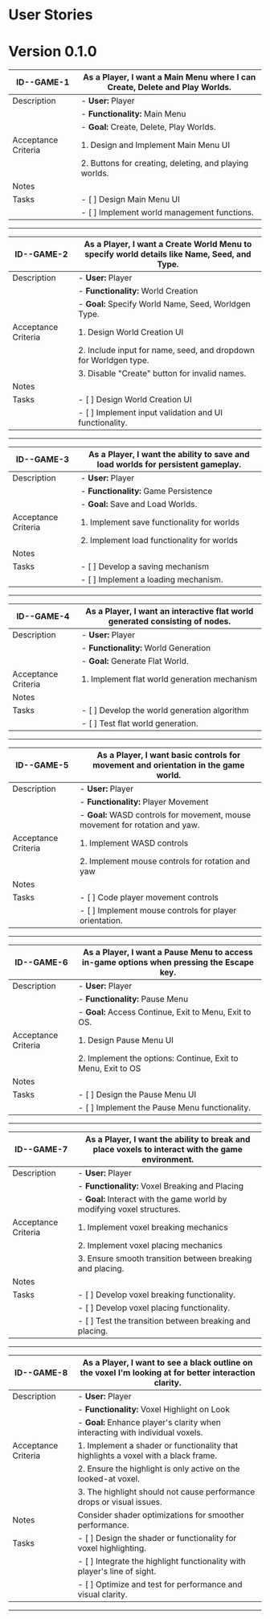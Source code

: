 # User Stories

# Version 0.1.0

| ID--GAME-1          | As a Player, I want a Main Menu where I can Create, Delete and Play Worlds.                    |
| ------------------- | ---------------------------------------------------------------------------------------------- |
| Description         | - **User:** Player                                                                             |
|                     | - **Functionality:** Main Menu                                                                 |
|                     | - **Goal:** Create, Delete, Play Worlds.                                                       |
| Acceptance Criteria | 1. Design and Implement Main Menu UI                                                           |
|                     | 2. Buttons for creating, deleting, and playing worlds.                                         |
| Notes               |                                                                                                |
| Tasks               | - [ ] Design Main Menu UI                                                                      |
|                     | - [ ] Implement world management functions.                                                    |

---

| ID--GAME-2          | As a Player, I want a Create World Menu to specify world details like Name, Seed, and Type.    |
| ------------------- | ---------------------------------------------------------------------------------------------- |
| Description         | - **User:** Player                                                                             |
|                     | - **Functionality:** World Creation                                                            |
|                     | - **Goal:** Specify World Name, Seed, Worldgen Type.                                           |
| Acceptance Criteria | 1. Design World Creation UI                                                                    |
|                     | 2. Include input for name, seed, and dropdown for Worldgen type.                               |
|                     | 3. Disable "Create" button for invalid names.                                                  |
| Notes               |                                                                                                |
| Tasks               | - [ ] Design World Creation UI                                                                 |
|                     | - [ ] Implement input validation and UI functionality.                                         |

---

| ID--GAME-3          | As a Player, I want the ability to save and load worlds for persistent gameplay.               |
| ------------------- | ---------------------------------------------------------------------------------------------- |
| Description         | - **User:** Player                                                                             |
|                     | - **Functionality:** Game Persistence                                                          |
|                     | - **Goal:** Save and Load Worlds.                                                              |
| Acceptance Criteria | 1. Implement save functionality for worlds                                                     |
|                     | 2. Implement load functionality for worlds                                                     |
| Notes               |                                                                                                |
| Tasks               | - [ ] Develop a saving mechanism                                                               |
|                     | - [ ] Implement a loading mechanism.                                                           |

---

| ID--GAME-4          | As a Player, I want an interactive flat world generated consisting of nodes.                   |
| ------------------- | ---------------------------------------------------------------------------------------------- |
| Description         | - **User:** Player                                                                             |
|                     | - **Functionality:** World Generation                                                          |
|                     | - **Goal:** Generate Flat World.                                                               |
| Acceptance Criteria | 1. Implement flat world generation mechanism                                                  |
| Notes               |                                                                                                |
| Tasks               | - [ ] Develop the world generation algorithm                                                   |
|                     | - [ ] Test flat world generation.                                                              |

---

| ID--GAME-5          | As a Player, I want basic controls for movement and orientation in the game world.             |
| ------------------- | ---------------------------------------------------------------------------------------------- |
| Description         | - **User:** Player                                                                             |
|                     | - **Functionality:** Player Movement                                                           |
|                     | - **Goal:** WASD controls for movement, mouse movement for rotation and yaw.                    |
| Acceptance Criteria | 1. Implement WASD controls                                                                     |
|                     | 2. Implement mouse controls for rotation and yaw                                               |
| Notes               |                                                                                                |
| Tasks               | - [ ] Code player movement controls                                                            |
|                     | - [ ] Implement mouse controls for player orientation.                                         |

---

| ID--GAME-6          | As a Player, I want a Pause Menu to access in-game options when pressing the Escape key.       |
| ------------------- | ---------------------------------------------------------------------------------------------- |
| Description         | - **User:** Player                                                                             |
|                     | - **Functionality:** Pause Menu                                                                |
|                     | - **Goal:** Access Continue, Exit to Menu, Exit to OS.                                         |
| Acceptance Criteria | 1. Design Pause Menu UI                                                                        |
|                     | 2. Implement the options: Continue, Exit to Menu, Exit to OS                                   |
| Notes               |                                                                                                |
| Tasks               | - [ ] Design the Pause Menu UI                                                                 |
|                     | - [ ] Implement the Pause Menu functionality.                                                  |

---

| ID--GAME-7          | As a Player, I want the ability to break and place voxels to interact with the game environment. |
| ------------------- | -----------------------------------------------------------------------------------------------|
| Description         | - **User:** Player                                                                              |
|                     | - **Functionality:** Voxel Breaking and Placing                                                 |
|                     | - **Goal:** Interact with the game world by modifying voxel structures.                          |
| Acceptance Criteria | 1. Implement voxel breaking mechanics                                                           |
|                     | 2. Implement voxel placing mechanics                                                            |
|                     | 3. Ensure smooth transition between breaking and placing.                                       |
| Notes               |                                                                                                |
| Tasks               | - [ ] Develop voxel breaking functionality.                                                    |
|                     | - [ ] Develop voxel placing functionality.                                                      |
|                     | - [ ] Test the transition between breaking and placing.                                         |

---

| ID--GAME-8          | As a Player, I want to see a black outline on the voxel I'm looking at for better interaction clarity. |
| ------------------- | -----------------------------------------------------------------------------------------------------|
| Description         | - **User:** Player                                                                                   |
|                     | - **Functionality:** Voxel Highlight on Look                                                         |
|                     | - **Goal:** Enhance player's clarity when interacting with individual voxels.                         |
| Acceptance Criteria | 1. Implement a shader or functionality that highlights a voxel with a black frame.                    |
|                     | 2. Ensure the highlight is only active on the looked-at voxel.                                       |
|                     | 3. The highlight should not cause performance drops or visual issues.                                |
| Notes               | Consider shader optimizations for smoother performance.                                              |
| Tasks               | - [ ] Design the shader or functionality for voxel highlighting.                                     |
|                     | - [ ] Integrate the highlight functionality with player's line of sight.                             |
|                     | - [ ] Optimize and test for performance and visual clarity.                                          |

---